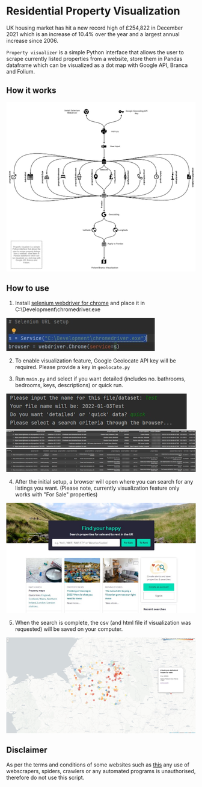 # Residential Property Visualization

UK housing market has hit a new record high of £254,822 in December 2021 which is an increase of 10.4% over the year and a largest annual increase since 2006.

<code>Property visualizer</code> is a simple Python interface that allows the user to scrape currently listed properties from a website, store them in Pandas dataframe which can be visualized as a dot map with Google API, Branca and Folium.

## How it works

<img src = "./doc_images/HowitWorks_1.jpg">

## How to use

1) Install <a href="https://chromedriver.chromium.org/getting-started">selenium webdriver for chrome</a> and place it in C:\Development\chromedriver.exe

<img src = "./doc_images/seleniumsetup.jpg">

2) To enable visualization feature, Google Geolocate API key will be required. Please provide a key in <code>geolocate.py</code>

3) Run <code>main.py</code> and select if you want detailed (includes no. bathrooms, bedrooms, keys, descriptions) or quick run.

<img src = "./doc_images/userinput.jpg">

<img src = "./doc_images/quickdata.jpg">

<img src = "./doc_images/longdata.jpg">

4) After the initial setup, a browser will open where you can search for any listings you want. (Please note, currently visualization feature only works with "For Sale" properties)

<img src = "./doc_images/websitesearch.jpg">

5) When the search is complete, the csv (and html file if visualization was requested) will be saved on your computer.

<img src = "./doc_images/visualization.jpg">

## Disclaimer

As per the terms and conditions of some websites such as <a href="https://www.rightmove.co.uk/this-site/terms-of-use.html"> this</a> any use of webscrapers, spiders, crawlers or any automated programs is unauthorised, therefore do not use this script.
